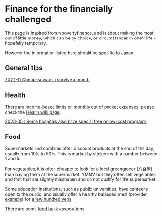 # Finance for the financially challenged

This page is inspired from r/povertyfinance, and is about making the most out of little money, which can be by choice, or circumstances in one's life - hopefully temporary.

However the information listed here should be specific to Japan.

## General tips

[2022-11 Cheapest way to survive a month](https://www.reddit.com/r/japanlife/comments/yirtze/cheapest_way_to_survive_a_month/)

## Health

There are income-based limits on monthly out of pocket expenses, please check the [Health wiki page](life/health/).

[2023-05 : Some hospitals also have special free or low-cost programs](https://www.reddit.com/r/japanlife/comments/13lysqm/psa_some_hospitals_provide_free_or_lowcost/)

## Food

Supermarkets and combinis often discount products at the end of the day, usually from 10% to 50%. This is market by stickers with a number between 1 and 5.

For vegetables, it is often cheaper to look for a local greengrocer (八百屋) than buying them at the supermarket. YMMV but they often sell vegetables and fruit that are slightly misshapen and do not qualify for the supermarket.

Some education institutions, such as public universities, have canteens open to the public, and usually offer a healthy balanced meal ([provider example](https://gakushoku.coop/)) for [a few hundred yens](https://www.reddit.com/r/JapanFinance/comments/oas66i/weekly_offtopic_thread_30_june_2021/h3jmdln?utm_source=share&amp;utm_medium=web2x&amp;context=3).

There are some [food bank](https://www.reddit.com/r/japanlife/comments/umemgq/emergency_food_services/) associations.

